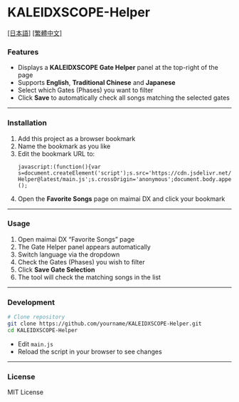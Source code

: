 # KALEIDXSCOPE-Helper
[[日本語]](https://github.com/XingYanTW/KALEIDXSCOPE-Helper/blob/main/README_JP.md) [[繁體中文]](https://github.com/XingYanTW/KALEIDXSCOPE-Helper/blob/main/README.md)

### Features
- Displays a **KALEIDXSCOPE Gate Helper** panel at the top-right of the page  
- Supports **English**, **Traditional Chinese** and **Japanese**  
- Select which Gates (Phases) you want to filter  
- Click **Save** to automatically check all songs matching the selected gates  

---

### Installation
1. Add this project as a browser bookmark  
2. Name the bookmark as you like  
3. Edit the bookmark URL to:
   ```
   javascript:(function(){var s=document.createElement('script');s.src='https://cdn.jsdelivr.net/gh/XingYanTW/KALEIDXSCOPE-Helper@latest/main.js';s.crossOrigin='anonymous';document.body.appendChild(s);})();
   ```
4. Open the **Favorite Songs** page on maimai DX and click your bookmark  

---

### Usage
1. Open maimai DX “Favorite Songs” page  
2. The Gate Helper panel appears automatically  
3. Switch language via the dropdown  
4. Check the Gates (Phases) you wish to filter  
5. Click **Save Gate Selection**  
6. The tool will check the matching songs in the list  

---

### Development
```bash
# Clone repository
git clone https://github.com/yourname/KALEIDXSCOPE-Helper.git
cd KALEIDXSCOPE-Helper
```
- Edit `main.js`  
- Reload the script in your browser to see changes  

---

### License
MIT License